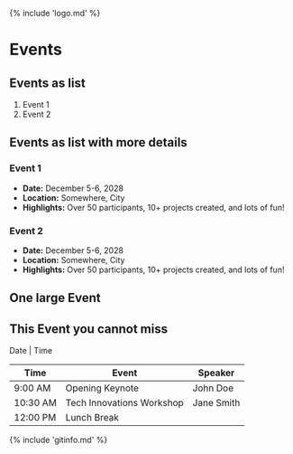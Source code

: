{% include 'logo.md' %}

# Events

## Events as list

1. Event 1
2. Event 2

## Events as list with more details

### Event 1
- **Date:** December 5-6, 2028
- **Location:** Somewhere, City
- **Highlights:** Over 50 participants, 10+ projects created, and lots of fun!

### Event 2
- **Date:** December 5-6, 2028
- **Location:** Somewhere, City
- **Highlights:** Over 50 participants, 10+ projects created, and lots of fun!


## One large Event

<div class="event-header">
    <h2>This Event you cannot miss</h2>
    <p>Date | Time</p>
</div>

<table class="event-schedule">
    <thead>
        <tr>
            <th>Time</th>
            <th>Event</th>
            <th>Speaker</th>
        </tr>
    </thead>
    <tbody>
        <tr>
            <td>9:00 AM</td>
            <td>Opening Keynote</td>
            <td>John Doe</td>
        </tr>
        <tr>
            <td>10:30 AM</td>
            <td>Tech Innovations Workshop</td>
            <td>Jane Smith</td>
        </tr>
        <tr>
            <td>12:00 PM</td>
            <td>Lunch Break</td>
            <td></td>
        </tr>
    </tbody>
</table>
{% include 'gitinfo.md' %}
